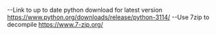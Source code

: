 --Link to up to date python download for latest version
https://www.python.org/downloads/release/python-3114/
--Use 7zip to decompile
https://www.7-zip.org/
